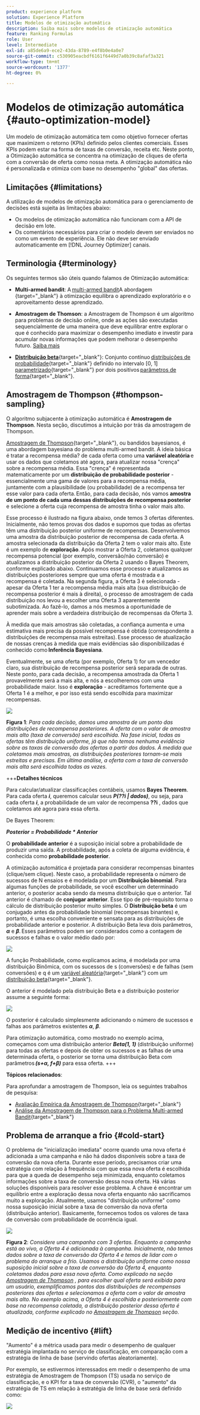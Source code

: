 ```yaml
---
product: experience platform
solution: Experience Platform
title: Modelos de otimização automática
description: Saiba mais sobre modelos de otimização automática
feature: Ranking Formulas
role: User
level: Intermediate
exl-id: a85de6a9-ece2-43da-8789-e4f8b0e4a0e7
source-git-commit: c530905eacbdf6161f6449d7a0b39c8afaf3a321
workflow-type: tm+mt
source-wordcount: '1377'
ht-degree: 0%

---
```


# Modelos de otimização automática {#auto-optimization-model}

Um modelo de otimização automática tem como objetivo fornecer ofertas que maximizem o retorno (KPIs) definido pelos clientes comerciais. Esses KPIs podem estar na forma de taxas de conversão, receita etc. Neste ponto, a Otimização automática se concentra na otimização de cliques de oferta com a conversão de oferta como nossa meta. A otimização automática não é personalizada e otimiza com base no desempenho &quot;global&quot; das ofertas.

## Limitações {#limitations}

A utilização de modelos de otimização automática para o gerenciamento de decisões está sujeita às limitações abaixo:

* Os modelos de otimização automática não funcionam com a API de decisão em lote.
* Os comentários necessários para criar o modelo devem ser enviados no como um evento de experiência. Ele não deve ser enviado automaticamente em [!DNL Journey Optimizer] canais.

## Terminologia {#terminology}

Os seguintes termos são úteis quando falamos de Otimização automática:

* **Multi-armed bandit**: A [multi-armed bandit](https://en.wikipedia.org/wiki/Multi-armed_bandit)A abordagem {target=&quot;_blank&quot;} à otimização equilibra o aprendizado exploratório e o aproveitamento desse aprendizado.

* **Amostragem de Thomson**: a Amostragem de Thompson é um algoritmo para problemas de decisão online, onde as ações são executadas sequencialmente de uma maneira que deve equilibrar entre explorar o que é conhecido para maximizar o desempenho imediato e investir para acumular novas informações que podem melhorar o desempenho futuro. [Saiba mais](#thompson-sampling)

* [**Distribuição beta**](https://en.wikipedia.org/wiki/Beta_distribution){target=&quot;_blank&quot;}: Conjunto contínuo [distribuições de probabilidade](https://en.wikipedia.org/wiki/Probability_distribution){target=&quot;_blank&quot;} definido no intervalo [0, 1] [parametrizado](https://en.wikipedia.org/wiki/Statistical_parameter){target=&quot;_blank&quot;} por dois positivos [parâmetros de forma](https://en.wikipedia.org/wiki/Shape_parameter){target=&quot;_blank&quot;}.

## Amostragem de Thompson {#thompson-sampling}

O algoritmo subjacente à otimização automática é **Amostragem de Thompson**. Nesta seção, discutimos a intuição por trás da amostragem de Thompson.

[Amostragem de Thompson](https://en.wikipedia.org/wiki/Thompson_sampling){target=&quot;_blank&quot;}, ou bandidos bayesianos, é uma abordagem bayesiana do problema multi-armed bandit.  A ideia básica é tratar a recompensa média? de cada oferta como uma **variável aleatória** e usar os dados que coletamos até agora, para atualizar nossa &quot;crença&quot; sobre a recompensa média. Essa &quot;crença&quot; é representada matematicamente por um **distribuição de probabilidade posterior** - essencialmente uma gama de valores para a recompensa média, juntamente com a plausibilidade (ou probabilidade) de a recompensa ter esse valor para cada oferta. Então, para cada decisão, nós vamos **amostra de um ponto de cada uma dessas distribuições de recompensa posterior** e selecione a oferta cuja recompensa de amostra tinha o valor mais alto.

Esse processo é ilustrado na figura abaixo, onde temos 3 ofertas diferentes. Inicialmente, não temos provas dos dados e supomos que todas as ofertas têm uma distribuição posterior uniforme de recompensas. Desenvolvemos uma amostra da distribuição posterior de recompensa de cada oferta. A amostra selecionada da distribuição da Oferta 2 tem o valor mais alto. Este é um exemplo de **exploração**. Após mostrar a Oferta 2, coletamos qualquer recompensa potencial (por exemplo, conversão/não conversão) e atualizamos a distribuição posterior da Oferta 2 usando o Bayes Theorem, conforme explicado abaixo.  Continuamos esse processo e atualizamos as distribuições posteriores sempre que uma oferta é mostrada e a recompensa é coletada. Na segunda figura, a Oferta 3 é selecionada - apesar da Oferta 1 ter a recompensa média mais alta (sua distribuição de recompensa posterior é mais à direita), o processo de amostragem de cada distribuição nos levou a escolher uma Oferta 3 aparentemente subotimizada. Ao fazê-lo, damos a nós mesmos a oportunidade de aprender mais sobre a verdadeira distribuição de recompensas da Oferta 3.

À medida que mais amostras são coletadas, a confiança aumenta e uma estimativa mais precisa da possível recompensa é obtida (correspondente a distribuições de recompensa mais estreitas). Esse processo de atualização de nossas crenças à medida que mais evidências são disponibilizadas é conhecido como **Inferência Bayesiana**.

Eventualmente, se uma oferta (por exemplo, Oferta 1) for um vencedor claro, sua distribuição de recompensa posterior será separada de outras. Neste ponto, para cada decisão, a recompensa amostrada da Oferta 1 provavelmente será a mais alta, e nós a escolheremos com uma probabilidade maior. Isso é **exploração** - acreditamos fortemente que a Oferta 1 é a melhor, e por isso está sendo escolhida para maximizar recompensas.

![](../assets/ai-ranking-thompson-sampling.png)

**Figura 1**: *Para cada decisão, damos uma amostra de um ponto das distribuições de recompensa posteriores. A oferta com o valor de amostra mais alto (taxa de conversão) será escolhida. Na fase inicial, todas as ofertas têm distribuição uniforme, já que não temos nenhuma evidência sobre as taxas de conversão das ofertas a partir dos dados. À medida que coletamos mais amostras, as distribuições posteriores tornam-se mais estreitas e precisas. Em última análise, a oferta com a taxa de conversão mais alta será escolhida todas as vezes.*

<!--
![](../assets/ai-ranking-thompson-sampling-initial.png)
![](../assets/ai-ranking-thompson-sampling-intermediate.png)
![](../assets/ai-ranking-thompson-sampling-ultimate.png)
-->

+++**Detalhes técnicos**

Para calcular/atualizar classificações contábeis, usamos **Bayes Theorem**. Para cada oferta ***i***, queremos calcular seus ***P(??i | dados)***, ou seja, para cada oferta ***i***, a probabilidade de um valor de recompensa **??i** , dados que coletamos até agora para essa oferta.

De Bayes Theorem:

***Posterior = Probabilidade * Anterior***

O **probabilidade anterior** é a suposição inicial sobre a probabilidade de produzir uma saída. A probabilidade, após a coleta de alguma evidência, é conhecida como **probabilidade posterior**. 

A otimização automática é projetada para considerar recompensas binantes (clique/sem clique). Neste caso, a probabilidade representa o número de sucessos de N ensaios e é modelada por um **Distribuição binomial**. Para algumas funções de probabilidade, se você escolher um determinado anterior, o posterior acaba sendo da mesma distribuição que o anterior. Tal anterior é chamado de **conjugar anterior**. Esse tipo de pré-requisito torna o cálculo de distribuição posterior muito simples. O **Distribuição beta** é um conjugado antes da probabilidade binomial (recompensas binantes) e, portanto, é uma escolha conveniente e sensata para as distribuições de probabilidade anterior e posterior. A distribuição Beta leva dois parâmetros, ***α*** e ***β***. Esses parâmetros podem ser considerados como a contagem de sucessos e falhas e o valor médio dado por:

![](../assets/ai-ranking-beta-distribution.png)

A função Probabilidade, como explicamos acima, é modelada por uma distribuição Binômica, com os sucessos de s (conversões) e de falhas (sem conversões) e q é um [variável aleatória](https://en.wikipedia.org/wiki/Random_variable){target=&quot;_blank&quot;} com um [distribuição beta](https://en.wikipedia.org/wiki/Beta_distribution){target=&quot;_blank&quot;}.

O anterior é modelado pela distribuição Beta e a distribuição posterior assume a seguinte forma:

![](../assets/ai-ranking-posterior-distribution.svg)

O posterior é calculado simplesmente adicionando o número de sucessos e falhas aos parâmetros existentes ***α***, ***β***.

Para otimização automática, como mostrado no exemplo acima, começamos com uma distribuição anterior ***Beta(1, 1)*** (distribuição uniforme) para todas as ofertas e depois de obter os sucessos e as falhas de uma determinada oferta, o posterior se torna uma distribuição Beta com parâmetros ***(s+α, f+β)*** para essa oferta.
+++

**Tópicos relacionados**:

Para aprofundar a amostragem de Thompson, leia os seguintes trabalhos de pesquisa:
* [Avaliação Empírica da Amostragem de Thompson](https://proceedings.neurips.cc/paper/2011/file/e53a0a2978c28872a4505bdb51db06dc-Paper.pdf){target=&quot;_blank&quot;}
* [Análise da Amostragem de Thompson para o Problema Multi-armed Bandit](http://proceedings.mlr.press/v23/agrawal12/agrawal12.pdf){target=&quot;_blank&quot;}

## Problema de arranque a frio {#cold-start}

O problema de &quot;inicialização imediata&quot; ocorre quando uma nova oferta é adicionada a uma campanha e não há dados disponíveis sobre a taxa de conversão da nova oferta. Durante esse período, precisamos criar uma estratégia com relação à frequência com que essa nova oferta é escolhida para que a queda de desempenho seja minimizada, enquanto coletamos informações sobre a taxa de conversão dessa nova oferta. Há várias soluções disponíveis para resolver esse problema. A chave é encontrar um equilíbrio entre a exploração dessa nova oferta enquanto não sacrificamos muito a exploração. Atualmente, usamos &quot;distribuição uniforme&quot; como nossa suposição inicial sobre a taxa de conversão da nova oferta (distribuição anterior). Basicamente, fornecemos todos os valores de taxa de conversão com probabilidade de ocorrência igual.


![](../assets/ai-ranking-cold-start-strategies.png)

**Figura 2**: *Considere uma campanha com 3 ofertas. Enquanto a campanha está ao vivo, a Oferta 4 é adicionada à campanha. Inicialmente, não temos dados sobre a taxa de conversão da Oferta 4 e temos de lidar com o problema do arranque a frio. Usamos a distribuição uniforme como nossa suposição inicial sobre a taxa de conversão da Oferta 4, enquanto coletamos dados para essa nova oferta. Como explicado na seção [Amostragem de Thompson](#thompson-sampling) , para escolher qual oferta será exibida para um usuário, exemplificamos pontos das distribuições de recompensas posteriores das ofertas e selecionamos a oferta com o valor de amostra mais alto. No exemplo acima, a Oferta 4 é escolhida e posteriormente com base na recompensa coletada, a distribuição posterior dessa oferta é atualizada, conforme explicado no [Amostragem de Thompson](#thompson-sampling) seção.*

## Medição de incentivo {#lift}

&quot;Aumento&quot; é a métrica usada para medir o desempenho de qualquer estratégia implantada no serviço de classificação, em comparação com a estratégia de linha de base (servindo ofertas aleatoriamente).

Por exemplo, se estivermos interessados em medir o desempenho de uma estratégia de Amostragem de Thompson (TS) usada no serviço de classificação, e o KPI for a taxa de conversão (CVR), o &quot;aumento&quot; da estratégia de TS em relação à estratégia de linha de base será definido como:

![](../assets/ai-ranking-lift.png)
